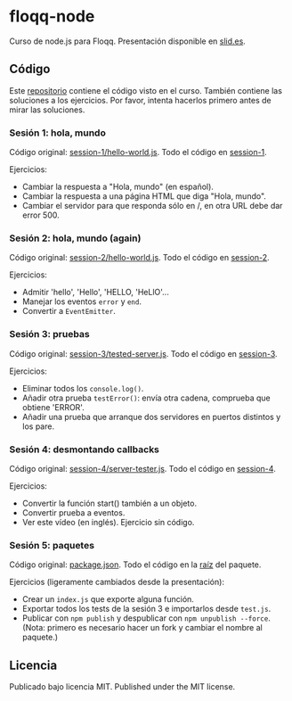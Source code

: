 # floqq-node

Curso de node.js para Floqq.
Presentación disponible en [slid.es](http://slid.es/alexfernandez/node-js-floqq).

## Código

Este [repositorio](https://github.com/alexfernandez/floqq-node) contiene el código visto en el curso.
También contiene las soluciones a los ejercicios.
Por favor, intenta hacerlos primero antes de mirar las soluciones.

### Sesión 1: hola, mundo

Código original: [session-1/hello-world.js](https://github.com/alexfernandez/floqq-node/blob/master/session-1/hello-world.js).
Todo el código en [session-1](https://github.com/alexfernandez/floqq-node/tree/master/session-1).

Ejercicios:
* Cambiar la respuesta a "Hola, mundo" (en español).
* Cambiar la respuesta a una página HTML que diga "Hola, mundo".
* Cambiar el servidor para que responda sólo en /, en otra URL debe dar error 500.

### Sesión 2: hola, mundo (again)

Código original: [session-2/hello-world.js](https://github.com/alexfernandez/floqq-node/blob/master/session-2/hello-world.js).
Todo el código en [session-2](https://github.com/alexfernandez/floqq-node/tree/master/session-2).

Ejercicios:
* Admitir 'hello', 'Hello', 'HELLO, 'HeLlO'...
* Manejar los eventos `error` y `end`.
* Convertir a `EventEmitter`.

### Sesión 3: pruebas

Código original: [session-3/tested-server.js](https://github.com/alexfernandez/floqq-node/blob/master/session-3/tested-server.js).
Todo el código en [session-3](https://github.com/alexfernandez/floqq-node/tree/master/session-3).

Ejercicios:
* Eliminar todos los `console.log()`.
* Añadir otra prueba `testError()`: envía otra cadena, comprueba que obtiene 'ERROR'.
* Añadir una prueba que arranque dos servidores en puertos distintos y los pare.

### Sesión 4: desmontando callbacks

Código original: [session-4/server-tester.js](https://github.com/alexfernandez/floqq-node/blob/master/session-4/server-tester.js).
Todo el código en [session-4](https://github.com/alexfernandez/floqq-node/tree/master/session-4).

Ejercicios:
* Convertir la función start() también a un objeto.
* Convertir prueba a eventos.
* Ver este vídeo (en inglés). Ejercicio sin código.

### Sesión 5: paquetes

Código original: [package.json](https://github.com/alexfernandez/floqq-node/blob/master/package.json).
Todo el código en la [raíz](https://github.com/alexfernandez/floqq-node/tree/master) del paquete.

Ejercicios (ligeramente cambiados desde la presentación):
* Crear un `index.js` que exporte alguna función.
* Exportar todos los tests de la sesión 3 e importarlos desde `test.js`.
* Publicar con `npm publish` y despublicar con `npm unpublish --force`.
  (Nota: primero es necesario hacer un fork y cambiar el nombre al paquete.)

## Licencia

Publicado bajo licencia MIT.
Published under the MIT license.

